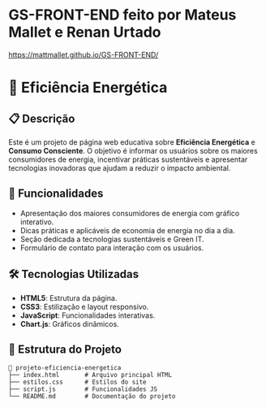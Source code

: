 # GS-FRONT-END feito por Mateus Mallet e Renan Urtado

https://mattmallet.github.io/GS-FRONT-END/

# 🌱 Eficiência Energética

## 📋 Descrição
Este é um projeto de página web educativa sobre **Eficiência Energética** e **Consumo Consciente**. O objetivo é informar os usuários sobre os maiores consumidores de energia, incentivar práticas sustentáveis e apresentar tecnologias inovadoras que ajudam a reduzir o impacto ambiental.

## 🎯 Funcionalidades
- Apresentação dos maiores consumidores de energia com gráfico interativo.
- Dicas práticas e aplicáveis de economia de energia no dia a dia.
- Seção dedicada a tecnologias sustentáveis e Green IT.
- Formulário de contato para interação com os usuários.

## 🛠️ Tecnologias Utilizadas
- **HTML5**: Estrutura da página.
- **CSS3**: Estilização e layout responsivo.
- **JavaScript**: Funcionalidades interativas.
- **Chart.js**: Gráficos dinâmicos.

## 📂 Estrutura do Projeto
```plaintext
📁 projeto-eficiencia-energetica
├── index.html       # Arquivo principal HTML
├── estilos.css      # Estilos do site
├── script.js        # Funcionalidades JS
└── README.md        # Documentação do projeto

